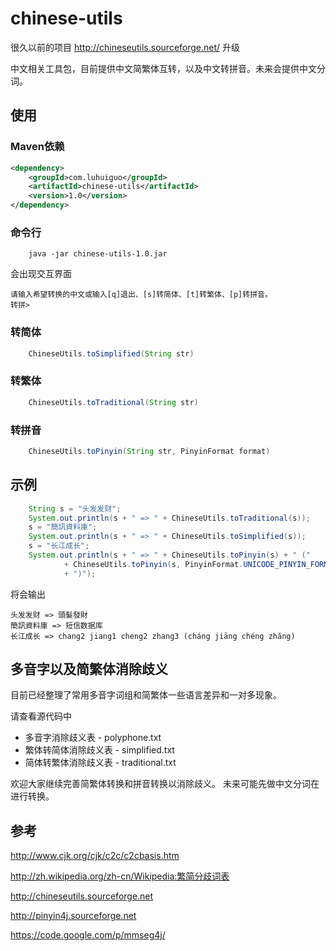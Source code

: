 chinese-utils
=============

很久以前的项目 http://chineseutils.sourceforge.net/ 升级

中文相关工具包，目前提供中文简繁体互转，以及中文转拼音。未来会提供中文分词。

使用
--------------------
### Maven依赖
```xml
<dependency>
    <groupId>com.luhuiguo</groupId>
    <artifactId>chinese-utils</artifactId>
    <version>1.0</version>
</dependency>
```

### 命令行
```
 	java -jar chinese-utils-1.0.jar
```
会出现交互界面
```
请输入希望转换的中文或输入[q]退出、[s]转简体、[t]转繁体、[p]转拼音。
转拼> 
```

### 转简体

```java
	ChineseUtils.toSimplified(String str)
```

### 转繁体
```java
	ChineseUtils.toTraditional(String str)
```

### 转拼音
```java
 	ChineseUtils.toPinyin(String str, PinyinFormat format)
```

示例
--------------------


```java
	String s = "头发发财";
	System.out.println(s + " => " + ChineseUtils.toTraditional(s));
	s = "簡訊資料庫";
	System.out.println(s + " => " + ChineseUtils.toSimplified(s));
	s = "长江成长";
	System.out.println(s + " => " + ChineseUtils.toPinyin(s) + " ("
			+ ChineseUtils.toPinyin(s, PinyinFormat.UNICODE_PINYIN_FORMAT)
			+ ")");
```
将会输出
```
头发发财 => 頭髮發財
簡訊資料庫 => 短信数据库
长江成长 => chang2 jiang1 cheng2 zhang3 (cháng jiāng chéng zhăng)
```

多音字以及简繁体消除歧义
--------------------
目前已经整理了常用多音字词组和简繁体一些语言差异和一对多现象。

请查看源代码中
+ 多音字消除歧义表 - polyphone.txt
+ 繁体转简体消除歧义表 - simplified.txt
+ 简体转繁体消除歧义表 - traditional.txt

欢迎大家继续完善简繁体转换和拼音转换以消除歧义。
未来可能先做中文分词在进行转换。

参考
--------------------

http://www.cjk.org/cjk/c2c/c2cbasis.htm

http://zh.wikipedia.org/zh-cn/Wikipedia:繁简分歧词表‎

http://chineseutils.sourceforge.net

http://pinyin4j.sourceforge.net

https://code.google.com/p/mmseg4j/



